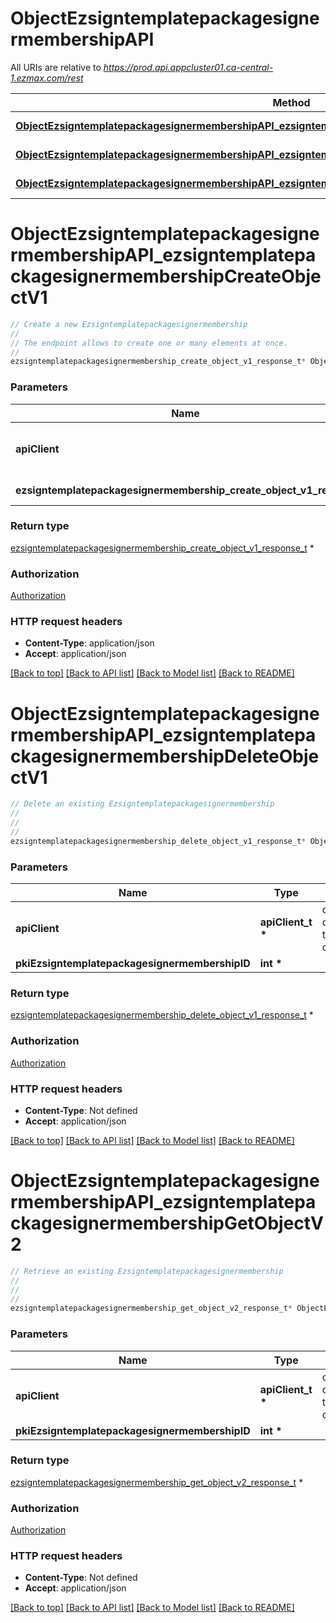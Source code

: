 # ObjectEzsigntemplatepackagesignermembershipAPI

All URIs are relative to *https://prod.api.appcluster01.ca-central-1.ezmax.com/rest*

Method | HTTP request | Description
------------- | ------------- | -------------
[**ObjectEzsigntemplatepackagesignermembershipAPI_ezsigntemplatepackagesignermembershipCreateObjectV1**](ObjectEzsigntemplatepackagesignermembershipAPI.md#ObjectEzsigntemplatepackagesignermembershipAPI_ezsigntemplatepackagesignermembershipCreateObjectV1) | **POST** /1/object/ezsigntemplatepackagesignermembership | Create a new Ezsigntemplatepackagesignermembership
[**ObjectEzsigntemplatepackagesignermembershipAPI_ezsigntemplatepackagesignermembershipDeleteObjectV1**](ObjectEzsigntemplatepackagesignermembershipAPI.md#ObjectEzsigntemplatepackagesignermembershipAPI_ezsigntemplatepackagesignermembershipDeleteObjectV1) | **DELETE** /1/object/ezsigntemplatepackagesignermembership/{pkiEzsigntemplatepackagesignermembershipID} | Delete an existing Ezsigntemplatepackagesignermembership
[**ObjectEzsigntemplatepackagesignermembershipAPI_ezsigntemplatepackagesignermembershipGetObjectV2**](ObjectEzsigntemplatepackagesignermembershipAPI.md#ObjectEzsigntemplatepackagesignermembershipAPI_ezsigntemplatepackagesignermembershipGetObjectV2) | **GET** /2/object/ezsigntemplatepackagesignermembership/{pkiEzsigntemplatepackagesignermembershipID} | Retrieve an existing Ezsigntemplatepackagesignermembership


# **ObjectEzsigntemplatepackagesignermembershipAPI_ezsigntemplatepackagesignermembershipCreateObjectV1**
```c
// Create a new Ezsigntemplatepackagesignermembership
//
// The endpoint allows to create one or many elements at once.
//
ezsigntemplatepackagesignermembership_create_object_v1_response_t* ObjectEzsigntemplatepackagesignermembershipAPI_ezsigntemplatepackagesignermembershipCreateObjectV1(apiClient_t *apiClient, ezsigntemplatepackagesignermembership_create_object_v1_request_t *ezsigntemplatepackagesignermembership_create_object_v1_request);
```

### Parameters
Name | Type | Description  | Notes
------------- | ------------- | ------------- | -------------
**apiClient** | **apiClient_t \*** | context containing the client configuration |
**ezsigntemplatepackagesignermembership_create_object_v1_request** | **[ezsigntemplatepackagesignermembership_create_object_v1_request_t](ezsigntemplatepackagesignermembership_create_object_v1_request.md) \*** |  | 

### Return type

[ezsigntemplatepackagesignermembership_create_object_v1_response_t](ezsigntemplatepackagesignermembership_create_object_v1_response.md) *


### Authorization

[Authorization](../README.md#Authorization)

### HTTP request headers

 - **Content-Type**: application/json
 - **Accept**: application/json

[[Back to top]](#) [[Back to API list]](../README.md#documentation-for-api-endpoints) [[Back to Model list]](../README.md#documentation-for-models) [[Back to README]](../README.md)

# **ObjectEzsigntemplatepackagesignermembershipAPI_ezsigntemplatepackagesignermembershipDeleteObjectV1**
```c
// Delete an existing Ezsigntemplatepackagesignermembership
//
// 
//
ezsigntemplatepackagesignermembership_delete_object_v1_response_t* ObjectEzsigntemplatepackagesignermembershipAPI_ezsigntemplatepackagesignermembershipDeleteObjectV1(apiClient_t *apiClient, int *pkiEzsigntemplatepackagesignermembershipID);
```

### Parameters
Name | Type | Description  | Notes
------------- | ------------- | ------------- | -------------
**apiClient** | **apiClient_t \*** | context containing the client configuration |
**pkiEzsigntemplatepackagesignermembershipID** | **int \*** |  | 

### Return type

[ezsigntemplatepackagesignermembership_delete_object_v1_response_t](ezsigntemplatepackagesignermembership_delete_object_v1_response.md) *


### Authorization

[Authorization](../README.md#Authorization)

### HTTP request headers

 - **Content-Type**: Not defined
 - **Accept**: application/json

[[Back to top]](#) [[Back to API list]](../README.md#documentation-for-api-endpoints) [[Back to Model list]](../README.md#documentation-for-models) [[Back to README]](../README.md)

# **ObjectEzsigntemplatepackagesignermembershipAPI_ezsigntemplatepackagesignermembershipGetObjectV2**
```c
// Retrieve an existing Ezsigntemplatepackagesignermembership
//
// 
//
ezsigntemplatepackagesignermembership_get_object_v2_response_t* ObjectEzsigntemplatepackagesignermembershipAPI_ezsigntemplatepackagesignermembershipGetObjectV2(apiClient_t *apiClient, int *pkiEzsigntemplatepackagesignermembershipID);
```

### Parameters
Name | Type | Description  | Notes
------------- | ------------- | ------------- | -------------
**apiClient** | **apiClient_t \*** | context containing the client configuration |
**pkiEzsigntemplatepackagesignermembershipID** | **int \*** |  | 

### Return type

[ezsigntemplatepackagesignermembership_get_object_v2_response_t](ezsigntemplatepackagesignermembership_get_object_v2_response.md) *


### Authorization

[Authorization](../README.md#Authorization)

### HTTP request headers

 - **Content-Type**: Not defined
 - **Accept**: application/json

[[Back to top]](#) [[Back to API list]](../README.md#documentation-for-api-endpoints) [[Back to Model list]](../README.md#documentation-for-models) [[Back to README]](../README.md)

